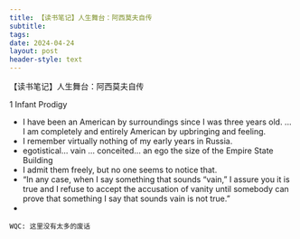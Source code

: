 ```yaml
---
title: 【读书笔记】人生舞台：阿西莫夫自传
subtitle: 
tags: 
date: 2024-04-24
layout: post
header-style: text
---
```


【读书笔记】人生舞台：阿西莫夫自传

1 
Infant Prodigy

- I have been an American by surroundings since I was three years old. ... I am completely and entirely American by upbringing and feeling.
- I remember virtually nothing of my early years in Russia.
- egotistical... vain ... conceited... an ego the size of the Empire State Building
- I admit them freely, but no one seems to notice that.
- “In any case, when I say something that sounds “vain,” I assure you it is true and I refuse to accept the accusation of vanity until somebody can prove that something I say that sounds vain is not true.”
- 

`WQC: 这里没有太多的废话`
